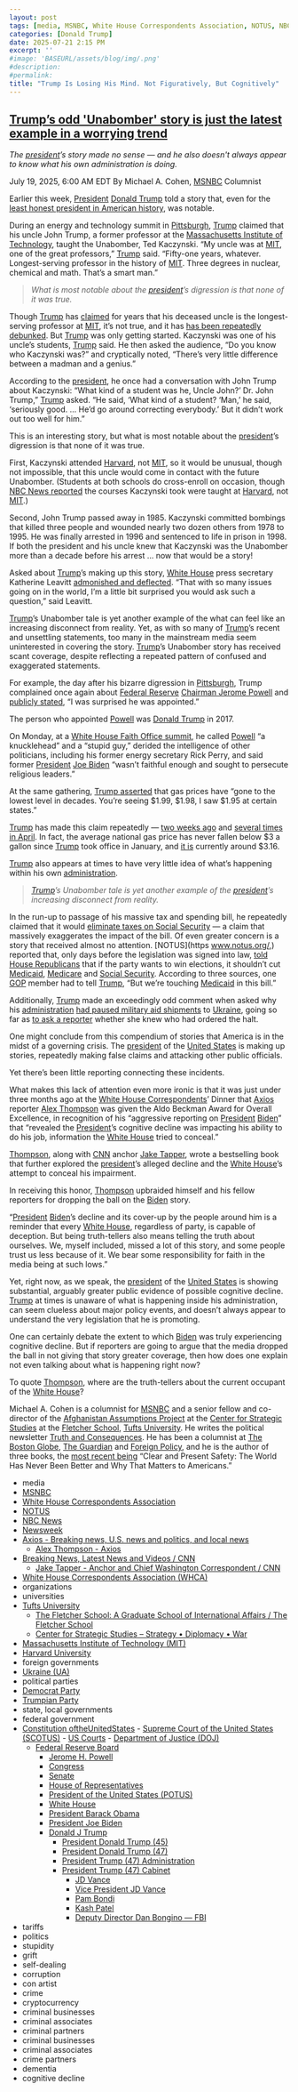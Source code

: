 ```yaml
---
layout: post
tags: [media, MSNBC, White House Correspondents Association, NOTUS, NBC News, Newsweek, Axios - Breaking news U.S. news and politics and local news, Alex Thompson - Axios, Breaking News Latest News and Videos / CNN, Jake Tapper - Anchor and Chief Washington Correspondent / CNN, White House Correspondents Association (WHCA), organizations, universities, Tufts University, The Fletcher School –  A Graduate School of International Affairs / The Fletcher School, Center for Strategic Studies – Strategy • Diplomacy • War, Massachusetts Institute of Technology (MIT), Harvard University, foreign governments, Ukraine (UA), political parties, Democrat Party, Trumpian Party, state local governments, federal government, Constitution oftheUnitedStates,  Supreme Court of the United States (SCOTUS),  US Courts,  Department of Justice (DOJ), Federal Reserve Board, Jerome H. Powell, Congress, Senate, House of Representatives, President of the United States (POTUS), White House, President Barack Obama, President Joe Biden, Donald J Trump, President Donald Trump (45), President Donald Trump (47), President Trump (47) Administration, President Trump (47) Cabinet, JD Vance, Vice President JD Vance, Pam Bondi, Kash Patel, Deputy Director Dan Bongino — FBI, tariffs, politics, stupidity, grift, self-dealing, corruption, con artist, crime, cryptocurrency, criminal businesses, criminal associates, criminal partners, criminal businesses, criminal associates, crime partners, dementia, cognitive decline]
categories: [Donald Trump]
date: 2025-07-21 2:15 PM
excerpt: ''
#image: 'BASEURL/assets/blog/img/.png'
#description:
#permalink:
title: "Trump Is Losing His Mind. Not Figuratively, But Cognitively"
---
```



## [Trump’s odd 'Unabomber' story is just the latest example in a worrying trend](https://www.msnbc.com/opinion/msnbc-opinion/trump-unabomber-story-biden-cognitive-decline-rcna219453)

*The [president](https://www.whitehouse.gov/)’s story made no sense — and he also doesn't always appear to know what his own administration is doing.*

July 19, 2025, 6:00 AM EDT
By Michael A. Cohen, [MSNBC](https;//www.msnbc.com/) Columnist

Earlier this week, [President](https://www.whitehouse.gov/) [Donald Trump](https://www.donaldjtrump.com/) told a story that, even for the [least honest president in American history](https://www.washingtonpost.com/politics/2021/01/24/trumps-false-or-misleading-claims-total-30573-over-four-years/), was notable.

During an energy and technology summit in [Pittsburgh](https://www.pittsburghpa.gov/), [Trump](https://www.donaldjtrump.com/) claimed that his uncle John Trump, a former professor at the [Massachusetts Institute of Technology](https://www.mit.edu/), taught the Unabomber, Ted Kaczynski. “My uncle was at [MIT](https://www.mit.edu/), one of the great professors,” [Trump](https://www.donaldjtrump.com/) said. “Fifty-one years, whatever. Longest-serving professor in the history of [MIT](https://www.mit.edu/). Three degrees in nuclear, chemical and math. That’s a smart man.”

> *What is most notable about the [president](https://www.whitehouse.gov/)’s digression is that none of it was true.*

Though [Trump](https://www.donaldjtrump.com/) has [claimed](https://www.thedailybeast.com/trump-spins-up-wildly-unbelievable-family-link-to-unabomber/) for years that his deceased uncle is the longest-serving professor at [MIT](https://www.mit.edu/), it’s not true, and it has [has been repeatedly debunked](https://www.newsweek.com/fact-check-trump-claims-uncle-longest-serving-professor-mit-1864991?). But [Trump](https://www.donaldjtrump.com/) was only getting started. Kaczynski was one of his uncle’s students, [Trump](https://www.donaldjtrump.com/) said. He then asked the audience, “Do you know who Kaczynski was?” and cryptically noted, “There’s very little difference between a madman and a genius.”

According to the [president](https://www.whitehouse.gov/), he once had a conversation with John Trump about Kaczynski: “What kind of a student was he, Uncle John?’ Dr. John Trump,” [Trump](https://www.donaldjtrump.com/) asked. “He said, ‘What kind of a student? ‘Man,’ he said, ‘seriously good. ... He’d go around correcting everybody.’ But it didn’t work out too well for him.”

This is an interesting story, but what is most notable about the [president](https://www.whitehouse.gov/)’s digression is that none of it was true.

First, Kaczynski attended [Harvard](https://www.harvard.edu/), not [MIT](https://www.mit.edu/), so it would be unusual, though not impossible, that this uncle would come in contact with the future Unabomber. (Students at both schools do cross-enroll on occasion, though [NBC News reported](https://www.nbcnews.com/politics/trump-administration/live-blog/trump-mike-waltz-tariffs-immigration-arizona-grijalva-live-updates-rcna218470/rcrd85057?canonicalCard=true) the courses Kaczynski took were taught at [Harvard](https://www.harvard.edu/), not [MIT](https://www.mit.edu/).)

Second, John Trump passed away in 1985. Kaczynski committed bombings that killed three people and wounded nearly two dozen others from 1978 to 1995. He was finally arrested in 1996 and sentenced to life in prison in 1998. If both the president and his uncle knew that Kaczynski was the Unabomber more than a decade before his arrest ... now that would be a story!

Asked about [Trump](https://www.donaldjtrump.com/)’s making up this story, [White House](https://www.whitehouse.gov/) press secretary Katherine Leavitt [admonished and deflected](https://bsky.app/profile/atrupar.com/post/3lu6jtryhez2q). “That with so many issues going on in the world, I’m a little bit surprised you would ask such a question,” said Leavitt.

[Trump](https://www.donaldjtrump.com/)’s Unabomber tale is yet another example of the what can feel like an increasing disconnect from reality. Yet, as with so many of [Trump](https://www.donaldjtrump.com/)’s recent and unsettling statements, too many in the mainstream media seem uninterested in covering the story. [Trump](https://www.donaldjtrump.com/)’s Unabomber story has received scant coverage, despite reflecting a repeated pattern of confused and exaggerated statements.

For example, the day after his bizarre digression in [Pittsburgh](https://www.pittsburghpa.gov/), Trump complained once again about [Federal Reserve](https://www.federalreserve.gov/) [Chairman Jerome Powell](https://www.federalreserve.gov/aboutthefed/bios/board/powell.htm) and [publicly stated](https://x.com/atrupar/status/1945513122795553257), “I was surprised he was appointed.”

The person who appointed [Powell](https://www.federalreserve.gov/aboutthefed/bios/board/powell.htm) was [Donald Trump](https://www.donaldjtrump.com/) in 2017.

On Monday, at a [White House Faith Office summit](https://abcnews.go.com/Politics/faith-office-luncheon-trump-talks-gas-prices-transgender/story?id=123746594), he called [Powell](https://www.federalreserve.gov/aboutthefed/bios/board/powell.htm) “a knucklehead” and a “stupid guy,” derided the intelligence of other politicians, including his former energy secretary Rick Perry, and said former [President](https://www.whitehouse.gov/) [Joe Biden](https://bidenwhitehouse.archives.gov/) “wasn’t faithful enough and sought to persecute religious leaders.”

At the same gathering, [Trump asserted](https://x.com/atrupar/status/1944813197904535656) that gas prices have “gone to the lowest level in decades. You’re seeing \$1.99, \$1.98, I saw \$1.95 at certain states.”

[Trump](https://www.donaldjtrump.com/) has made this claim repeatedly — [two weeks ago](https://www.cnn.com/2025/05/02/politics/gas-prices-trump-fact-check) and [several times in April](https://www.cnn.com/2025/05/02/politics/gas-prices-trump-fact-check). In fact, the average national gas price has never fallen below \$3 a gallon since [Trump](https://www.donaldjtrump.com/) took office in January, and [it is](https://gasprices.aaa.com/) currently around \$3.16.

[Trump](https://www.donaldjtrump.com/) also appears at times to have very little idea of what’s happening within his own [administration](https://www.whitehouse.gov/administration/).

> *[Trump](https://www.donaldjtrump.com/)’s Unabomber tale is yet another example of the [president](https://www.whitehouse.gov/)’s increasing disconnect from reality.*

In the run-up to passage of his massive tax and spending bill, he repeatedly claimed that it would [eliminate taxes on Social Security](https://www.politifact.com/factchecks/2025/jun/30/donald-trump/trump-tax-social-security-reconciliation-bill/?) — a claim that massively exaggerates the impact of the bill. Of even greater concern is a story that received almost no attention. [NOTUS](https www.notus.org/,) reported that, only days before the legislation was signed into law, [told House Republicans](https://www.notus.org/congress/reconciliation-timeline-slipping-trump) that if the party wants to win elections, it shouldn’t cut [Medicaid](https://www.medicaid.gov/), [Medicare](https://www.medicare.gov/) and [Social Security](https://www.ssa.gov/). According to three sources, one [GOP](https://www.gop.com/) member had to tell [Trump](https://www.donaldjtrump.com/), “But we’re touching [Medicaid](https://www.medicaid.gov/) in this bill.”

Additionally, [Trump](https://www.donaldjtrump.com/) made an exceedingly odd comment when asked why his [administration](https://www.whitehouse.gov/administration/) [had paused military aid shipments](https://www.newsweek.com/trump-reacts-ukraine-weapons-pause-i-would-know-watch-video-2096851) to [Ukraine](https://www.gov.ua/), going so far as [to ask a reporter](https://www.cnn.com/2025/07/08/politics/video/collins-trump-ukraine-weapons-pause-digvid) whether she knew who had ordered the halt.

One might conclude from this compendium of stories that America is in the midst of a governing crisis. The [president](https://www.whitehouse.gov/) of the [United States](https://www.usa.gov/) is making up stories, repeatedly making false claims and attacking other public officials.

Yet there’s been little reporting connecting these incidents.

What makes this lack of attention even more ironic is that it was just under three months ago at the [White House Correspondents](https://whca.press/)’ Dinner that [Axios](https://www.axios.com/) reporter [Alex Thompson](https://www.axios.com/authors/athompson) was given the Aldo Beckman Award for Overall Excellence, in recognition of his “aggressive reporting on [President](https://www.whitehouse.gov/) [Biden](https://bidenwhitehouse.archives.gov/)” that “revealed the [President](https://www.whitehouse.gov/)’s cognitive decline was impacting his ability to do his job, information the [White House](https://www.whitehouse.gov/) tried to conceal.”

[Thompson](https://www.axios.com/authors/athompson), along with [CNN](https://www.cnn.com/) anchor [Jake Tapper](https://www.cnn.com/profiles/jake-tapper-profile#about), wrote a bestselling book that further explored the [president](https://www.whitehouse.gov/)’s alleged decline and the [White House](https://www.whitehouse.gov/)’s attempt to conceal his impairment.

In receiving this honor, [Thompson](https://www.axios.com/authors/athompson) upbraided himself and his fellow reporters for dropping the ball on the [Biden](https://bidenwhitehouse.archives.gov/) story.

“[President](https://www.whitehouse.gov/) [Biden](https://bidenwhitehouse.archives.gov/)’s decline and its cover-up by the people around him is a reminder that every [White House](https://www.whitehouse.gov/), regardless of party, is capable of deception. But being truth-tellers also means telling the truth about ourselves. We, myself included, missed a lot of this story, and some people trust us less because of it. We bear some responsibility for faith in the media being at such lows.”

Yet, right now, as we speak, the [president](https://www.whitehouse.gov/) of the [United States](https://www.usa.gov/) is showing substantial, arguably greater public evidence of possible cognitive decline. [Trump](https://www.donaldjtrump.com/) at times is unaware of what is happening inside his administration, can seem clueless about major policy events, and doesn’t always appear to understand the very legislation that he is promoting.

One can certainly debate the extent to which [Biden](https://bidenwhitehouse.archives.gov/) was truly experiencing cognitive decline. But if reporters are going to argue that the media dropped the ball in not giving that story greater coverage, then how does one explain not even talking about what is happening right now?

To quote [Thompson](https://www.axios.com/authors/athompson), where are the truth-tellers about the current occupant of the [White House](https://www.whitehouse.gov/)?

Michael A. Cohen is a columnist for [MSNBC](https;//www.msnbc.com/) and a senior fellow and co-director of the [Afghanistan Assumptions Project](https://sites.tufts.edu/css/?page_id=1510) at the [Center for Strategic Studies](https://sites.tufts.edu/css/) at the [Fletcher School](https://fletcher.tufts.edu/), [Tufts University](,https://www.tufts.edu/). He writes the political newsletter [Truth and Consequences](https://urldefense.com/v3/__https://truthandcons.substack.com/__;!!PIZeeW5wscynRQ!u_XKZjv-lWH23z1mnHythaCOP6PFQIIYCwx9LK8Bsf1E8Fq24bv3BUSOnMKMGac4phxnOcJrub5z8w_Bku4b2cg$). He has been a columnist at [The Boston Globe](https://www.bostonglobe.com/), [The Guardian](https://www.theguardian.com/) and [Foreign Policy](https://foreignpolicy.com/), and he is the author of three books, the [most recent being](https://urldefense.com/v3/__https://www.amazon.com/dp/B07P77NDT6/ref=dp-kindle-redirect?_encoding=UTF8&btkr=1__;!!PIZeeW5wscynRQ!u_XKZjv-lWH23z1mnHythaCOP6PFQIIYCwx9LK8Bsf1E8Fq24bv3BUSOnMKMGac4phxnOcJrub5z8w_BrJq41KY$) “Clear and Present Safety: The World Has Never Been Better and Why That Matters to Americans.”

- media
- [MSNBC](https://www.msnbc.com/)
- [White House Correspondents Association](https://whca.press/)
- [NOTUS](https://www.notus.org/)
- [NBC News](https://www.nbcnews.com/)
- [Newsweek](https://www.newsweek.com/)
- [Axios - Breaking news, U.S. news and politics, and local news](https://www.axios.com/)
    - [Alex Thompson - Axios](https://www.axios.com/authors/athompson)
- [Breaking News, Latest News and Videos / CNN](https://www.cnn.com/)
    - [Jake Tapper - Anchor and Chief Washington Correspondent / CNN](https://www.cnn.com/profiles/jake-tapper-profile#about)
- [White House Correspondents Association (WHCA)](https://whca.press/)
- organizations 
- universities 
- [Tufts University](https://www.tufts.edu/)
    - [The Fletcher School: A Graduate School of International Affairs / The Fletcher School](https://fletcher.tufts.edu/)
    - [Center for Strategic Studies – Strategy • Diplomacy • War](https://sites.tufts.edu/css/)
- [Massachusetts Institute of Technology (MIT)](https://www.mit.edu/)
- [Harvard University](https://www.harvard.edu/)
- foreign governments 
- [Ukraine (UA)](https://www.gov.ua/)
- political parties 
- [Democrat Party](https://www.democrats.org/)
- [Trumpian Party](https://www.gop.com/)
- state, local governments 
- federal government 
- [Constitution oftheUnitedStates](https://constitution.congress.gov/)
        - [Supreme Court of the United States (SCOTUS)](https://www.supremecourt.gov/)
        - [US Courts](https://www.uscourts.gov/)
        - [Department of Justice (DOJ)](https://www.justice.gov/)
    - [Federal Reserve Board](https://www.federalreserve.gov/)
        - [Jerome H. Powell](https://www.federalreserve.gov/aboutthefed/bios/board/powell.htm)
        - [Congress](https://www.congress.gov/)
        - [Senate](https://www.senate.gov/)
        - [House of Representatives](https://www.house.gov/)
        - [President of the United States (POTUS)](https://www.whitehouse.gov/)
        - [White House](https://www.whitehouse.gov/)
        - [President Barack Obama](https://obamawhitehouse.archives.gov/)
        - [President Joe Biden](https://bidenwhitehouse.archives.gov/)
        - [Donald J Trump](https://www.donaldjtrump.com/)
            - [President Donald Trump (45)](https://trumpwhitehouse.archives.gov/)
            - [President Donald Trump (47)](https://www.whitehouse.gov/administration/donald-j-trump/)
            - [President Trump (47) Administration](https://www.whitehouse.gov/administration/)
            - [President Trump (47) Cabinet](https://www.whitehouse.gov/administration/the-cabinet/)
                - [JD Vance](https://www.linkedin.com/in/jd-vance-770a9047/)
                - [Vice President JD Vance](https://www.whitehouse.gov/administration/jd-vance/)
                - [Pam Bondi](https://www.justice.gov/ag/staff-profile/meet-attorney-general)
                - [Kash Patel](https://www.fbi.gov/about/leadership-and-structure/director-patel)
                - [Deputy Director Dan Bongino — FBI](https://www.fbi.gov/about/leadership-and-structure/deputy-director-dan-bongino)
- tariffs
- politics
- stupidity
- grift
- self-dealing
- corruption
- con artist 
- crime
- cryptocurrency 
- criminal businesses
- criminal associates
- criminal partners
- criminal businesses
- criminal associates
- crime partners
- dementia 
- cognitive decline 
